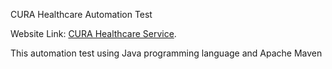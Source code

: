 CURA Healthcare Automation Test 

Website Link: [CURA Healthcare Service](https://katalon-demo-cura.herokuapp.com/).

This automation test using Java programming language and Apache Maven
